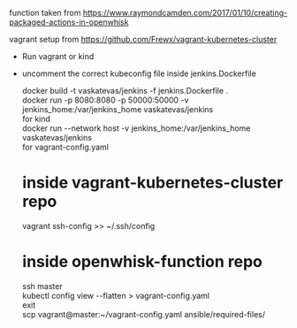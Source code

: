 function taken from https://www.raymondcamden.com/2017/01/10/creating-packaged-actions-in-openwhisk

vagrant setup from https://github.com/Frewx/vagrant-kubernetes-cluster

* Run vagrant or kind
* uncomment the correct kubeconfig file inside jenkins.Dockerfile


    docker build -t vaskatevas/jenkins -f jenkins.Dockerfile .  
    docker run  -p 8080:8080 -p 50000:50000 -v jenkins_home:/var/jenkins_home  vaskatevas/jenkins  
for kind  
    docker run --network host -v jenkins_home:/var/jenkins_home  vaskatevas/jenkins  
for vagrant-config.yaml    
    # inside vagrant-kubernetes-cluster repo  
    vagrant ssh-config >>  ~/.ssh/config  

    # inside openwhisk-function repo  
    ssh master  
    kubectl config view --flatten > vagrant-config.yaml  
    exit  
    scp vagrant@master:~/vagrant-config.yaml ansible/required-files/  

